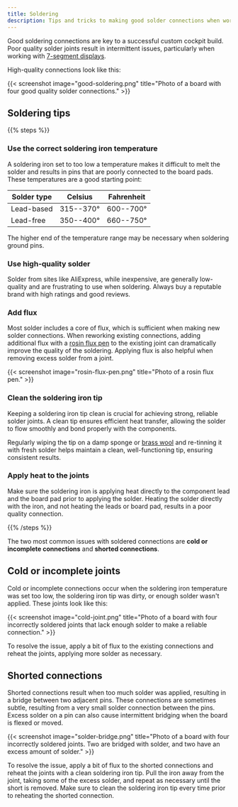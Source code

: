 ```yaml
---
title: Soldering
description: Tips and tricks to making good solder connections when working with devices.
---
```


Good soldering connections are key to a successful custom cockpit build. Poor quality solder joints result in intermittent issues, particularly when working with [7-segment displays](/devices/seven-segment-display/).

High-quality connections look like this:

{{< screenshot image="good-soldering.png" title="Photo of a board with four good quality solder connections." >}}

## Soldering tips

{{% steps %}}

### Use the correct soldering iron temperature

A soldering iron set to too low a temperature makes it difficult to melt the solder and results in pins that are poorly connected to the board pads. These temperatures are a good starting point:

| Solder type | Celsius   | Fahrenheit |
| ----------- | --------- | ---------- |
| Lead-based  | 315--370° | 600--700°  |
| Lead-free   | 350--400° | 660--750°  |

The higher end of the temperature range may be necessary when soldering ground pins.

### Use high-quality solder

Solder from sites like AliExpress, while inexpensive, are generally low-quality and are frustrating to use when soldering. Always buy a reputable brand with high ratings and good reviews.

### Add flux

Most solder includes a core of flux, which is sufficient when making new solder connections. When reworking existing connections, adding additional flux with a [rosin flux pen](https://www.amazon.com/MG-Chemicals-Rosin-Flux-Pen/dp/B0080X79HG) to the existing joint can dramatically improve the quality of the soldering. Applying flux is also helpful when removing excess solder from a joint.

{{< screenshot image="rosin-flux-pen.png" title="Photo of a rosin flux pen." >}}

### Clean the soldering iron tip

Keeping a soldering iron tip clean is crucial for achieving strong, reliable solder joints. A clean tip ensures efficient heat transfer, allowing the solder to flow smoothly and bond properly with the components.

Regularly wiping the tip on a damp sponge or [brass wool](https://www.amazon.com/Hakko-599B-02-Wire-type-soldering-cleaner/dp/B00FZPGDLA) and re-tinning it with fresh solder helps maintain a clean, well-functioning tip, ensuring consistent results.

### Apply heat to the joints

Make sure the soldering iron is applying heat directly to the component lead and the board pad prior to applying the solder. Heating the solder directly with the iron, and not heating the leads or board pad, results in a poor quality connection.

{{% /steps %}}

The two most common issues with soldered connections are **cold or incomplete connections** and **shorted connections**.

## Cold or incomplete joints

Cold or incomplete connections occur when the soldering iron temperature was set too low, the soldering iron tip was dirty, or enough solder wasn't applied. These joints look like this:

{{< screenshot image="cold-joint.png" title="Photo of a board with four incorrectly soldered joints that lack enough solder to make a reliable connection." >}}

To resolve the issue, apply a bit of flux to the existing connections and reheat the joints, applying more solder as necessary.

## Shorted connections

Shorted connections result when too much solder was applied, resulting in a bridge between two adjacent pins. These connections are sometimes subtle, resulting from a very small solder connection between the pins. Excess solder on a pin can also cause intermittent bridging when the board is flexed or moved.

{{< screenshot image="solder-bridge.png" title="Photo of a board with four incorrectly soldered joints. Two are bridged with solder, and two have an excess amount of solder." >}}

To resolve the issue, apply a bit of flux to the shorted connections and reheat the joints with a clean soldering iron tip. Pull the iron away from the joint, taking some of the excess solder, and repeat as necessary until the short is removed. Make sure to clean the soldering iron tip every time prior to reheating the shorted connection.
